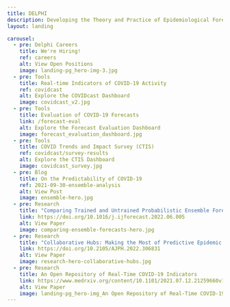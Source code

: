 ```yaml
---
title: DELPHI
description: Developing the Theory and Practice of Epidemiological Forecasting
layout: landing

carousel:
  - pre: Delphi Careers
    title: We're Hiring!
    ref: careers
    alt: View Open Positions
    image: landing-pg_hero-img-3.jpg
  - pre: Tools
    title: Real-time Indicators of COVID-19 Activity
    ref: covidcast
    alt: Explore the COVIDcast Dashboard
    image: covidcast_v2.jpg
  - pre: Tools
    title: Evaluation of COVID-19 Forecasts
    link: /forecast-eval
    alt: Explore the Forecast Evaluation Dashboard
    image: forecast_evaluation_dashboard.jpg
  - pre: Tools
    title: COVID Trends and Impact Survey (CTIS)
    ref: covidcast/survey-results
    alt: Explore the CTIS Dashboard
    image: covidcast_survey.jpg
  - pre: Blog
    title: On the Predictability of COVID-19
    ref: 2021-09-30-ensemble-analysis
    alt: View Post
    image: ensemble-hero.jpg
  - pre: Research
    title: "Comparing Trained and Untrained Probabilistic Ensemble Forecasts of COVID-19 Cases and Deaths in the United States"
    link: https://doi.org/10.1016/j.ijforecast.2022.06.005
    alt: View Paper
    image: comparing-ensemble-forecasts-hero.jpg
  - pre: Research
    title: "Collaborative Hubs: Making the Most of Predictive Epidemic Modeling"
    link: https://doi.org/10.2105/AJPH.2022.306831
    alt: View Paper
    image: research-hero-collaborative-hubs.jpg  
  - pre: Research
    title: An Open Repository of Real-Time COVID-19 Indicators
    link: https://www.medrxiv.org/content/10.1101/2021.07.12.21259660v1
    alt: View Paper
    image: landing-pg_hero-img_An Open Repository of Real-Time COVID-19 Indicators.jpg
---
```

